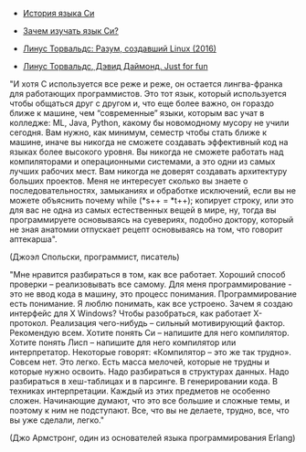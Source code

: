 - [История языка Си](https://acm.bsu.by/wiki/C2017/%D0%AF%D0%B7%D1%8B%D0%BA_%D0%BF%D1%80%D0%BE%D0%B3%D1%80%D0%B0%D0%BC%D0%BC%D0%B8%D1%80%D0%BE%D0%B2%D0%B0%D0%BD%D0%B8%D1%8F_C)



- [Зачем изучать язык Си?](http://acm.mipt.ru/twiki/bin/view/Cintro/ReasonToLearnC)

- [Линус Торвальдс: Разум, создавший Linux (2016)](https://youtu.be/_tvsaMdEEuY)

- [Линус Торвальдс, Дэвид Даймонд. Just for fun](http://www.lib.ru/LINUXGUIDE/torvalds_jast_for_fun.txt)

"И хотя С используется все реже и реже, он остается лингва-франка для работающих программистов. Это тот язык, который используется чтобы общаться друг с другом и, что еще более важно, он гораздо ближе к машине, чем “современные” языки, которым вас учат в колледже: ML, Java, Python, какому бы новомодному мусору не учили сегодня. Вам нужно, как минимум, семестр чтобы стать ближе к машине, иначе вы никогда не сможете создавать эффективный код на языках более высокого уровня. Вы никогда не сможете работать над компиляторами и операционными системами, а это одни из самых лучших рабочих мест. Вам никогда не доверят создавать архитектуру больших проектов. Меня не интересует сколько вы знаете о последовательностях, замыканиях и обработке исключений, если вы не можете объяснить почему while (*s++ = *t++); копирует строку, или это для вас не одна из самых естественных вещей в мире, ну, тогда вы программируете основываясь на суевериях, подобно доктору, который не зная анатомии отпускает рецепт основываясь на том, что говорит аптекарша". 

(Джоэл Спольски, программист, писатель)

"Мне нравится разбираться в том, как все работает. Хороший способ проверки – реализовывать все самому. Для меня программирование - это не ввод кода в машину, это процесс понимания. Программирование есть понимание. Я люблю понимать, как все устроено. Зачем я создаю интерфейс для X Windows? Чтобы разобраться, как работает Х-протокол. Реализация чего-нибудь – сильный мотивирующий фактор. Рекомендую всем. Хотите понять Си – напишите для него компилятор. Хотите понять Лисп – напишите для него компилятор или интерпретатор. Некоторые говорят: «Компилятор – это же так трудно». Совсем нет. Это легко. Есть масса мелочей, которые не трудны и которые нужно освоить. Надо разбираться в структурах данных. Надо разбираться в хеш-таблицах и в парсинге. В генерировании кода. В техниках интерпретации. Каждый из этих предметов не особенно сложен. Начинающие думают, что это все большие и сложные темы, и поэтому к ним не подступают. Все, что вы не делаете, трудно, все, что вы уже сделали, легко."

(Джо Армстронг, один из основателей языка программирования Erlang)